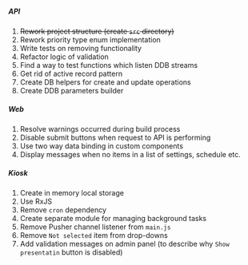 ##### API
1. ~~Rework project structure (create `src` directory)~~
1. Rework priority type enum implementation
1. Write tests on removing functionality
1. Refactor logic of validation
1. Find a way to test functions which listen DDB streams 
1. Get rid of active record pattern
1. Create DB helpers for create and update operations
1. Create DDB parameters builder

##### Web
1. Resolve warnings occurred during build process
1. Disable submit buttons when request to API is performing
1. Use two way data binding in custom components
1. Display messages when no items in a list of settings, schedule etc.

##### Kiosk
1. Create in memory local storage
1. Use RxJS
1. Remove `cron` dependency
1. Create separate module for managing background tasks
1. Remove Pusher channel listener from `main.js`
1. Remove `Not selected` item from drop-downs
1. Add validation messages on admin panel (to describe why `Show presentatin` button is disabled)